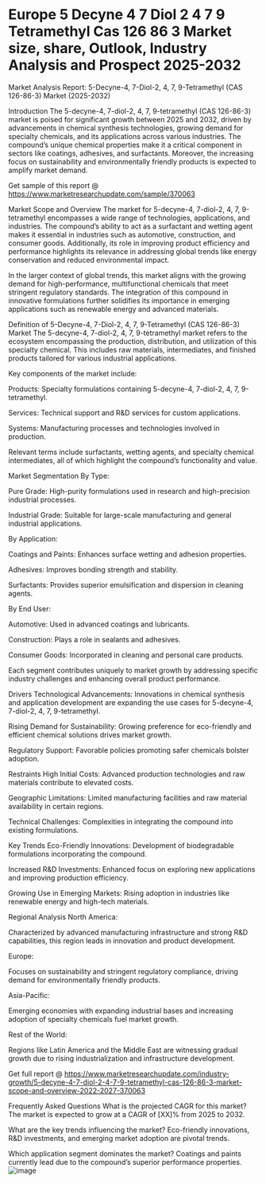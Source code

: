 # Europe 5 Decyne 4 7 Diol 2 4 7 9 Tetramethyl Cas 126 86 3 Market size, share, Outlook, Industry Analysis and Prospect 2025-2032
Market Analysis Report: 5-Decyne-4, 7-Diol-2, 4, 7, 9-Tetramethyl (CAS 126-86-3) Market (2025-2032)

Introduction
The 5-decyne-4, 7-diol-2, 4, 7, 9-tetramethyl (CAS 126-86-3) market is poised for significant growth between 2025 and 2032, driven by advancements in chemical synthesis technologies, growing demand for specialty chemicals, and its applications across various industries. The compound’s unique chemical properties make it a critical component in sectors like coatings, adhesives, and surfactants. Moreover, the increasing focus on sustainability and environmentally friendly products is expected to amplify market demand.

Get sample of this report @ https://www.marketresearchupdate.com/sample/370063 

Market Scope and Overview
The market for 5-decyne-4, 7-diol-2, 4, 7, 9-tetramethyl encompasses a wide range of technologies, applications, and industries. The compound’s ability to act as a surfactant and wetting agent makes it essential in industries such as automotive, construction, and consumer goods. Additionally, its role in improving product efficiency and performance highlights its relevance in addressing global trends like energy conservation and reduced environmental impact.

In the larger context of global trends, this market aligns with the growing demand for high-performance, multifunctional chemicals that meet stringent regulatory standards. The integration of this compound in innovative formulations further solidifies its importance in emerging applications such as renewable energy and advanced materials.

Definition of 5-Decyne-4, 7-Diol-2, 4, 7, 9-Tetramethyl (CAS 126-86-3) Market
The 5-decyne-4, 7-diol-2, 4, 7, 9-tetramethyl market refers to the ecosystem encompassing the production, distribution, and utilization of this specialty chemical. This includes raw materials, intermediates, and finished products tailored for various industrial applications.

Key components of the market include:

Products: Specialty formulations containing 5-decyne-4, 7-diol-2, 4, 7, 9-tetramethyl.

Services: Technical support and R&D services for custom applications.

Systems: Manufacturing processes and technologies involved in production.

Relevant terms include surfactants, wetting agents, and specialty chemical intermediates, all of which highlight the compound’s functionality and value.

Market Segmentation
By Type:

Pure Grade: High-purity formulations used in research and high-precision industrial processes.

Industrial Grade: Suitable for large-scale manufacturing and general industrial applications.

By Application:

Coatings and Paints: Enhances surface wetting and adhesion properties.

Adhesives: Improves bonding strength and stability.

Surfactants: Provides superior emulsification and dispersion in cleaning agents.

By End User:

Automotive: Used in advanced coatings and lubricants.

Construction: Plays a role in sealants and adhesives.

Consumer Goods: Incorporated in cleaning and personal care products.

Each segment contributes uniquely to market growth by addressing specific industry challenges and enhancing overall product performance.

Drivers
Technological Advancements: Innovations in chemical synthesis and application development are expanding the use cases for 5-decyne-4, 7-diol-2, 4, 7, 9-tetramethyl.

Rising Demand for Sustainability: Growing preference for eco-friendly and efficient chemical solutions drives market growth.

Regulatory Support: Favorable policies promoting safer chemicals bolster adoption.

Restraints
High Initial Costs: Advanced production technologies and raw materials contribute to elevated costs.

Geographic Limitations: Limited manufacturing facilities and raw material availability in certain regions.

Technical Challenges: Complexities in integrating the compound into existing formulations.

Key Trends
Eco-Friendly Innovations: Development of biodegradable formulations incorporating the compound.

Increased R&D Investments: Enhanced focus on exploring new applications and improving production efficiency.

Growing Use in Emerging Markets: Rising adoption in industries like renewable energy and high-tech materials.

Regional Analysis
North America:

Characterized by advanced manufacturing infrastructure and strong R&D capabilities, this region leads in innovation and product development.

Europe:

Focuses on sustainability and stringent regulatory compliance, driving demand for environmentally friendly products.

Asia-Pacific:

Emerging economies with expanding industrial bases and increasing adoption of specialty chemicals fuel market growth.

Rest of the World:

Regions like Latin America and the Middle East are witnessing gradual growth due to rising industrialization and infrastructure development.

Get full report @ https://www.marketresearchupdate.com/industry-growth/5-decyne-4-7-diol-2-4-7-9-tetramethyl-cas-126-86-3-market-scope-and-overview-2022-2027-370063 

Frequently Asked Questions
What is the projected CAGR for this market? The market is expected to grow at a CAGR of [XX]% from 2025 to 2032.

What are the key trends influencing the market? Eco-friendly innovations, R&D investments, and emerging market adoption are pivotal trends.

Which application segment dominates the market? Coatings and paints currently lead due to the compound’s superior performance properties.![image](https://github.com/user-attachments/assets/9fb6670a-a64f-42c7-bae4-4fc32a32ae38)
